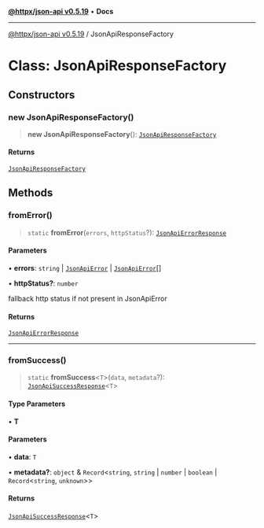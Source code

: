 [**@httpx/json-api v0.5.19**](../README.md) • **Docs**

***

[@httpx/json-api v0.5.19](../README.md) / JsonApiResponseFactory

# Class: JsonApiResponseFactory

## Constructors

### new JsonApiResponseFactory()

> **new JsonApiResponseFactory**(): [`JsonApiResponseFactory`](JsonApiResponseFactory.md)

#### Returns

[`JsonApiResponseFactory`](JsonApiResponseFactory.md)

## Methods

### fromError()

> `static` **fromError**(`errors`, `httpStatus`?): [`JsonApiErrorResponse`](../type-aliases/JsonApiErrorResponse.md)

#### Parameters

• **errors**: `string` \| [`JsonApiError`](../type-aliases/JsonApiError.md) \| [`JsonApiError`](../type-aliases/JsonApiError.md)[]

• **httpStatus?**: `number`

fallback http status if not present in JsonApiError

#### Returns

[`JsonApiErrorResponse`](../type-aliases/JsonApiErrorResponse.md)

***

### fromSuccess()

> `static` **fromSuccess**\<`T`\>(`data`, `metadata`?): [`JsonApiSuccessResponse`](../type-aliases/JsonApiSuccessResponse.md)\<`T`\>

#### Type Parameters

• **T**

#### Parameters

• **data**: `T`

• **metadata?**: `object` & `Record`\<`string`, `string` \| `number` \| `boolean` \| `Record`\<`string`, `unknown`\>\>

#### Returns

[`JsonApiSuccessResponse`](../type-aliases/JsonApiSuccessResponse.md)\<`T`\>
